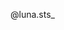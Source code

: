 @luna.sts_

<!---
LuaaSant/LuaaSant is a ✨ special ✨ repository because its `README.md` (this file) appears on your GitHub profile.
You can click the Preview link to take a look at your changes.
--->
